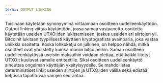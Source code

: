 ```yaml
---
termi: OUTPUT LINKING
---
```


Toisinaan käytetään synonyyminä viittaamaan osoitteen uudelleenkäyttöön. Output linking viittaa käytäntöön, jossa samaa vastaanotto-osoitetta käytetään useiden UTXO:iden lukitsemiseen, joskus useiden eri siirtojen yli. Bitcoinit lukitaan tyypillisesti käyttäen kryptografista avainparia, joka vastaa uniikkia osoitetta. Koska lohkoketju on julkinen, on helppo nähdä, mitkä osoitteet ovat yhdistetty kuinka moniin bitcoineihin. Saman osoitteen uudelleenkäytössä useisiin maksuihin voidaan olettaa, että kaikki liitetyt UTXO:t kuuluvat samalle entiteetille. Siksi osoitteen uudelleenkäyttö aiheuttaa ongelman käyttäjän yksityisyydelle. Se mahdollistaa deterministiset linkit useiden siirtojen ja UTXO:iden välillä sekä edistää ketjussa tapahtuvaa varojen seurantaa.